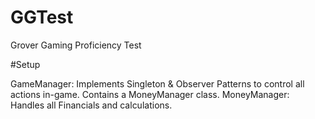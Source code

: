 # GGTest
 Grover Gaming Proficiency Test
 
 
#Setup
 
GameManager: Implements Singleton & Observer Patterns to control all actions in-game. Contains a MoneyManager class.
MoneyManager: Handles all Financials and calculations.
